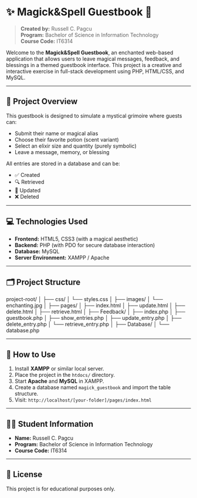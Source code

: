 # ✨ Magick&Spell Guestbook 🔮

> **Created by:** Russell C. Pagcu  
> **Program:** Bachelor of Science in Information Technology  
> **Course Code:** IT6314

Welcome to the **Magick&Spell Guestbook**, an enchanted web-based application that allows users to leave magical messages, feedback, and blessings in a themed guestbook interface. This project is a creative and interactive exercise in full-stack development using PHP, HTML/CSS, and MySQL.

---

## 🧙 Project Overview

This guestbook is designed to simulate a mystical grimoire where guests can:
- Submit their name or magical alias
- Choose their favorite potion (scent variant)
- Select an elixir size and quantity (purely symbolic)
- Leave a message, memory, or blessing

All entries are stored in a database and can be:
- ✅ Created  
- 🔍 Retrieved  
- 📝 Updated  
- ❌ Deleted  

---

## 💻 Technologies Used

- **Frontend:** HTML5, CSS3 (with a magical aesthetic)
- **Backend:** PHP (with PDO for secure database interaction)
- **Database:** MySQL
- **Server Environment:** XAMPP / Apache

---

## 🗂️ Project Structure

project-root/
│
├── css/
│ └── styles.css
│
├── images/
│ └── enchanting.jpg
│
├── pages/
│ ├── index.html
│ ├── update.html
│ ├── delete.html
│ ├── retrieve.html
│
├── Feedback/
│ ├── index.php
│ ├── guestbook.php
│ ├── show_entries.php
│ ├── update_entry.php
│ ├── delete_entry.php
│ └── retrieve_entry.php
│
├── Database/
│ └── database.php


---

## 🧾 How to Use

1. Install **XAMPP** or similar local server.
2. Place the project in the `htdocs/` directory.
3. Start **Apache** and **MySQL** in XAMPP.
4. Create a database named `magick_guestbook` and import the table structure.
5. Visit: `http://localhost/[your-folder]/pages/index.html`

---

## 👨‍🎓 Student Information

- **Name:** Russell C. Pagcu  
- **Program:** Bachelor of Science in Information Technology  
- **Course Code:** IT6314  

---

## 📜 License

This project is for educational purposes only.
